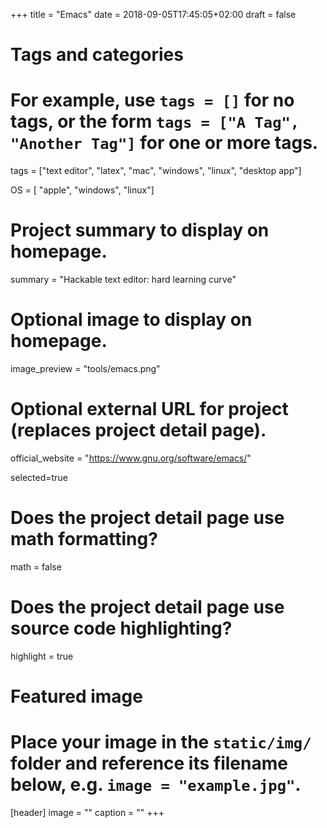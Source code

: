 +++
title = "Emacs"
date = 2018-09-05T17:45:05+02:00
draft = false

# Tags and categories
# For example, use `tags = []` for no tags, or the form `tags = ["A Tag", "Another Tag"]` for one or more tags.
tags = ["text editor", "latex", "mac", "windows", "linux", "desktop app"]

OS = [ "apple", "windows", "linux"]

# Project summary to display on homepage.
summary = "Hackable text editor: hard learning curve"

# Optional image to display on homepage.
image_preview = "tools/emacs.png"

# Optional external URL for project (replaces project detail page).
official_website = "https://www.gnu.org/software/emacs/"

selected=true

# Does the project detail page use math formatting?
math = false

# Does the project detail page use source code highlighting?
highlight = true


# Featured image
# Place your image in the `static/img/` folder and reference its filename below, e.g. `image = "example.jpg"`.
[header]
image = ""
caption = ""
+++
